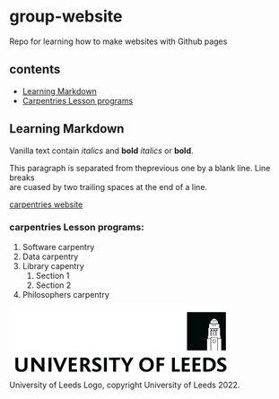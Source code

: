 # group-website
Repo for learning how to make websites with Github pages

## contents
* [Learning Markdown](#learning-markdown)
* [Carpentries Lesson programs](#carpentries-lesson-programs)

## Learning Markdown

Vanilla text contain *italics* and **bold** _italics_ or __bold__.

This paragraph is separated from theprevious one by a blank line.
Line breaks   
are cuased by two trailing spaces at the end of a line.

[carpentries website](https://carpentries.org/)

### carpentries Lesson programs:
1. Software carpentry
2. Data carpentry
3. Library capentry
    1. Section 1
    2. Section 2
4. Philosophers carpentry

![university of leeds logo](./unileedslogo.png)  
University of Leeds Logo, copyright University of Leeds 2022.
